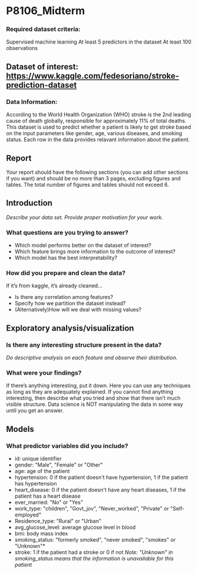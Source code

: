 # P8106_Midterm

### Required dataset criteria:
Supervised machine learning
At least 5 predictors in the dataset
At least 100 observations


## Dataset of interest: https://www.kaggle.com/fedesoriano/stroke-prediction-dataset

### Data Information:
According to the World Health Organization (WHO) stroke is the 2nd leading cause of death globally, responsible for approximately 11% of total deaths.
This dataset is used to predict whether a patient is likely to get stroke based on the input parameters like gender, age, various diseases, and smoking status. Each row in the data provides relavant information about the patient.

## Report
Your report should have the following sections (you can add other sections if you want) and should be no more than 3 pages, excluding figures and tables. The total number of figures and tables should not exceed 6.
 
## Introduction
*Describe your data set. Provide proper motivation for your work.*
### What questions are you trying to answer?
- Which model performs better on the dataset of interest?
- Which feature brings more information to the outcome of interest?
- Which model has the best interpretability?
 
### How did you prepare and clean the data?
If it’s from  kaggle, it’s already cleaned… 
- Is there any correlation among features?
- Specify how we partition the dataset instead?
- (Alternatively)How will we deal with missing values?
 
## Exploratory analysis/visualization
### Is there any interesting structure present in the data?
*Do descriptive analysis on each feature and observe their distribution.*
### What were your findings?
If there’s anything interesting, put it down.
Here you can use any techniques as long as they are adequately explained. If you cannot find anything interesting, then describe what you tried and show that there isn’t much visible structure. Data science is NOT manipulating the data in some way until you get an answer.

## Models
### What predictor variables did you include?
- id: unique identifier
- gender: "Male", "Female" or "Other"
- age: age of the patient
- hypertension: 0 if the patient doesn't have hypertension, 1 if the patient has hypertension
- heart_disease: 0 if the patient doesn't have any heart diseases, 1 if the patient has a heart disease
- ever_married: "No" or "Yes"
- work_type: "children", "Govt_jov", "Never_worked", "Private" or "Self-employed"
- Residence_type: "Rural" or "Urban"
- avg_glucose_level: average glucose level in blood
- bmi: body mass index
- smoking_status: "formerly smoked", "never smoked", "smokes" or "Unknown"*
- stroke: 1 if the patient had a stroke or 0 if not
*Note: "Unknown" in smoking_status means that the information is unavailable for this patient*

